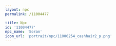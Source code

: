 ```yaml
---
layout: npc
permalink: /11004477

title: Npc
id: '11004477'
npc_name: 'Soran'
icon_url: 'portrait/npc/11000254_cashhair2_p.png'
---
```

